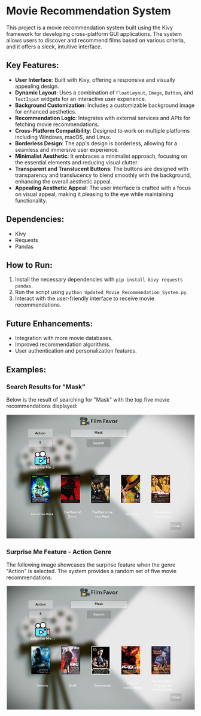 
# Movie Recommendation System

This project is a movie recommendation system built using the Kivy framework for developing cross-platform GUI applications. The system allows users to discover and recommend films based on various criteria, and it offers a sleek, intuitive interface.

## Key Features:
- **User Interface**: Built with Kivy, offering a responsive and visually appealing design.
- **Dynamic Layout**: Uses a combination of `FloatLayout`, `Image`, `Button`, and `TextInput` widgets for an interactive user experience.
- **Background Customization**: Includes a customizable background image for enhanced aesthetics.
- **Recommendation Logic**: Integrates with external services and APIs for fetching movie recommendations.
- **Cross-Platform Compatibility**: Designed to work on multiple platforms including Windows, macOS, and Linux.
- **Borderless Design**: The app's design is borderless, allowing for a seamless and immersive user experience.
- **Minimalist Aesthetic**: It embraces a minimalist approach, focusing on the essential elements and reducing visual clutter.
- **Transparent and Translucent Buttons**: The buttons are designed with transparency and translucency to blend smoothly with the background, enhancing the overall aesthetic appeal.
- **Appealing Aesthetic Appeal**: The user interface is crafted with a focus on visual appeal, making it pleasing to the eye while maintaining functionality.

## Dependencies:
- Kivy
- Requests
- Pandas

## How to Run:
1. Install the necessary dependencies with `pip install kivy requests pandas`.
2. Run the script using `python Updated_Movie_Recommendation_System.py`.
3. Interact with the user-friendly interface to receive movie recommendations.

## Future Enhancements:
- Integration with more movie databases.
- Improved recommendation algorithms.
- User authentication and personalization features.

## Examples:
### Search Results for "Mask"
Below is the result of searching for "Mask" with the top five movie recommendations displayed:

![alt text](<Screenshot - 1.png>)

### Surprise Me Feature - Action Genre
The following image showcases the surprise feature when the genre "Action" is selected. The system provides a random set of five movie recommendations:

![alt text](<Screenshot - 2.png>)
